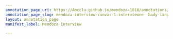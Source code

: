 ```yaml
---
annotation_page_uri: https://Amcclu.github.io/mendoza-1018/annotations/mendoza-interview-canvas-1-interviewee--body-language--tilts-head--closes-eyes-.json
annotation_page_slug: mendoza-interview-canvas-1-interviewee--body-language--tilts-head--closes-eyes-
layout: annotation_page
manifest_label: Mendoza Interview

---
```

